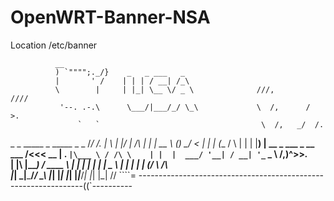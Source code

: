 # OpenWRT-Banner-NSA

Location /etc/banner

              __
              ) `"""";._/}    _   _ ___   _
              |       ' /    | | | / __| /_\
              \        |     | |_| \__ \/ _ \              ///,        ////
               '--. .-.\      \___/|___/_/ \_\             \  /,      /  >.
                   `   `                                    \  /,   _/  /.
   _   _  _____            _    _____      _                 \_  /_/   /.
  | \ | |/ ____|  /\      | |  |  __ \    (_)                 \__/_   <
  |  \| | (___   /  \     | |  | |__) | __ _ ___ _ __ ___     /<<< \_\_
  | . ` |\___ \ / /\ \    | |  |  ___/ '__| / __| '_ ` _ \   /,)^>>_._ \
  | |\  |____) / ____ \   | |  | |   | |  | \__ \ | | | | |  (/   \\ /\\\
  |_| \_|_____/_/    \_\  |_|  |_|   |_|  |_|___/_| |_| |_|       // ````=
 ----------------------------------------------------------------((`----------
